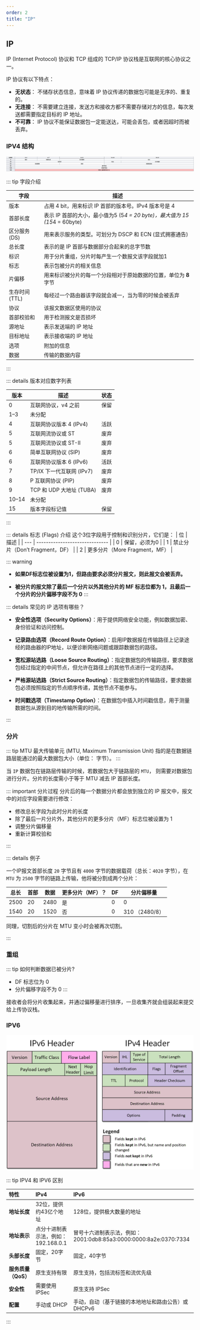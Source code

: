 ```yaml
---
order: 2
title: "IP"
---
```


## IP

IP (Internet Protocol) 协议和 TCP 组成的 TCP/IP 协议栈是互联网的核心协议之一。

IP 协议有以下特点：

- **无状态**： 不储存状态信息，意味着 IP 协议传递的数据包可能是无序的、重复的。
- **无连接**： 不需要建立连接，发送方和接收方都不需要存储对方的信息，每次发送都需要指定目标的 IP 地址。
- **不可靠**： IP 协议不能保证数据包一定能送达，可能会丢包，或者因超时而被丢弃。

### **IPV4** 结构

![ipv4 header](/assets/image/article/network/ip_zh.png)

::: tip 字段介绍

| 字段          | 描述                                                                       |
| ------------- | -------------------------------------------------------------------------- |
| 版本          | 占用 4 bit，用来标识 IP 首部的版本号。IPv4 版本号是 4                      |
| 首部长度      | 表示 IP 首部的大小，最小值为5 (5*4 = 20 byte)，最大值为 15 (15*4 = 60byte) |
| 区分服务(DS)  | 用来表示服务的类型。可划分为 DSCP 和 ECN (显式拥塞通告)                    |
| 总长度        | 表示的是 IP 首部与数据部分合起来的总字节数                                 |
| 标识          | 用于分片重组，分片时每产生一个数报文该字段就加1                            |
| 标志          | 表示包被分片的相关信息                                                     |
| 片偏移        | 用来标识被分片的每一个分段相对于原始数据的位置，单位为 **8** 字节          |
| 生存时间(TTL) | 每经过一个路由器该字段就会减一，当为零的时候会被丢弃                       |
| 协议          | 该报文数据区使用的协议                                                     |
| 首部校验和    | 用于检测报文是否损坏                                                       |
| 源地址        | 表示发送端的 IP 地址                                                       |
| 目标地址      | 表示接收端的 IP 地址                                                       |
| 选项          | 附加的信息                                                                 |
| 数据          | 传输的数据内容                                                             |


:::

::: details 版本对应数字列表

| 版本  | 描述                      | 状态 |
| ----- | ------------------------- | ---- |
| 0     | 互联网协议，v4 之前       | 保留 |
| 1–3   | 未分配                    |      |
| 4     | 互联网协议版本 4 (IPv4)   | 活跃 |
| 5     | 互联网流协议或 ST         | 废弃 |
| 5     | 互联网流协议或 ST-II      | 废弃 |
| 6     | 简单互联网协议 (SIP)      | 废弃 |
| 6     | 互联网协议版本 6 (IPv6)   | 活跃 |
| 7     | TP/IX 下一代互联网 (IPv7) | 废弃 |
| 8     | P 互联网协议 (PIP)        | 废弃 |
| 9     | TCP 和 UDP 大地址 (TUBA)  | 废弃 |
| 10–14 | 未分配                    |      |
| 15    | 版本字段标记值            | 保留 |

:::

::: details 标志 (Flags) 介绍
这个3位字段用于控制和识别分片，它们是：
| 位  | 描述                           |
| --- | ------------------------------ |
| 0   | 保留，必须为0                  |
| 1   | 禁止分片（Don’t Fragment，DF） |
| 2   | 更多分片（More Fragment，MF）  |

::: warning
- **如果DF标志位被设置为1，但路由要求必须分片报文，则此报文会被丢弃。**

- **被分片的报文除了最后一个分片以外其他分片的 MF 标志位都为 1，且最后一个分片的分片偏移字段不为 0**
:::

::: details 常见的 IP 选项有哪些？

- **安全性选项（Security Options）**：用于提供网络安全功能，例如数据加密、身份验证和访问控制。

- **记录路由选项（Record Route Option）**：启用IP数据报在传输路径上记录途经的路由器的IP地址，以便诊断网络问题或跟踪数据包的路径。

- **宽松源站选路（Loose Source Routing）**：指定数据包的传输路径，要求数据包经过指定的中间节点，但允许在路径上的其他节点进行一定的选择。

- **严格源站选路（Strict Source Routing）**：指定数据包的传输路径，要求数据包必须按照指定的节点顺序传递，其他节点不能参与。

- **时间戳选项（Timestamp Option）**：在数据包中插入时间戳信息，用于测量数据包从源到目的地传输所需的时间。

:::

### 分片

::: tip MTU
最大传输单元 (MTU, Maximum Transmission Unit) 指的是在数据链路层能通过的最大数据包大小（单位： 字节）。
:::

当 `IP` 数据包在链路层传输的时候，若数据包大于链路层的 `MTU`， 则需要对数据包进行分片。分片的长度需小于等于 MTU 减去 IP 首部长度。

::: important 分片过程
分片后的每一个数据分片都会放到独立的 IP 报文中，报文中的对应字段需要进行修改：

- 修改总长字段为此时分片的长度
- 除了最后一片分片外，其他分片的更多分片（MF）标志位被设置为 1
- 调整分片偏移量
- 重新计算校验和

:::

::: details 例子

一个IP报文首部长度 `20` 字节且有 `4000` 字节的数据载荷（总长：`4020` 字节），在 `MTU` 为 `2500` 字节的链路上传输，他将被分割成两个分片：

| 总长 | 首部 | 数据 | 更多分片（MF）？ | DF  | 分片偏移量       |
| ---- | ---- | ---- | ---------------- | --- | ---------------- |
| 2500 | 20   | 2480 | 是               | 0   | 0                |
| 1540 | 20   | 1520 | 否               | 0   | 310   （2480/8） |

同理，切割后的分片在 MTU 变小时会被再次切割。

:::

### 重组

::: tip 如何判断数据已被分片?
- DF 标志位为 0
- 分片偏移字段不为 0
:::

接收者会将分片收集起来，并通过偏移量进行排序，一旦收集齐就会组装起来提交给上传协议栈。

### IPV6

![IPV6](/assets/image/article/network/comparing-ipv4-and-ipv6-headers.png)

::: tip IPV4 和 IPV6 区别

| 特性                | IPv4                                | IPv6                                                              |
| :------------------ | :---------------------------------- | :---------------------------------------------------------------- |
| **地址长度**        | 32位，提供约43亿个地址              | 128位，提供极大数量的地址                                         |
| **地址表示**        | 点分十进制表示法，例如：192.168.0.1 | 冒号十六进制表示法，例如：2001:0db8:85a3:0000:0000:8a2e:0370:7334 |
| **头部长度**        | 固定，20字节                        | 固定，40字节                                                      |
| **服务质量（QoS）** | 原生支持有限                        | 原生支持，包括流标签和流优先级                                    |
| **安全性**          | 需要使用 IPSec                      | 原生支持 IPSec                                                    |
| **配置**            | 手动或 DHCP                         | 手动，自动（基于链接的本地地址和路由公告）或 DHCPv6               |
:::